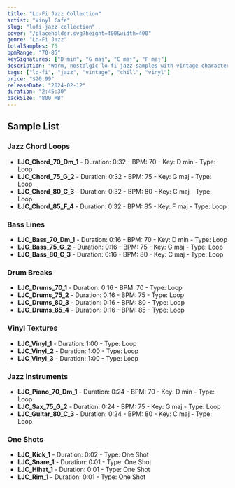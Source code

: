 ```yaml
---
title: "Lo-Fi Jazz Collection"
artist: "Vinyl Cafe"
slug: "lofi-jazz-collection"
cover: "/placeholder.svg?height=400&width=400"
genre: "Lo-Fi Jazz"
totalSamples: 75
bpmRange: "70-85"
keySignatures: ["D min", "G maj", "C maj", "F maj"]
description: "Warm, nostalgic lo-fi jazz samples with vintage character. Perfect for chill beats, study music, and relaxing atmospheric tracks with authentic vinyl warmth."
tags: ["lo-fi", "jazz", "vintage", "chill", "vinyl"]
price: "$20.99"
releaseDate: "2024-02-12"
duration: "2:45:30"
packSize: "800 MB"
---
```


## Sample List

### Jazz Chord Loops
- **LJC_Chord_70_Dm_1** - Duration: 0:32 - BPM: 70 - Key: D min - Type: Loop
- **LJC_Chord_75_G_2** - Duration: 0:32 - BPM: 75 - Key: G maj - Type: Loop
- **LJC_Chord_80_C_3** - Duration: 0:32 - BPM: 80 - Key: C maj - Type: Loop
- **LJC_Chord_85_F_4** - Duration: 0:32 - BPM: 85 - Key: F maj - Type: Loop

### Bass Lines
- **LJC_Bass_70_Dm_1** - Duration: 0:16 - BPM: 70 - Key: D min - Type: Loop
- **LJC_Bass_75_G_2** - Duration: 0:16 - BPM: 75 - Key: G maj - Type: Loop
- **LJC_Bass_80_C_3** - Duration: 0:16 - BPM: 80 - Key: C maj - Type: Loop

### Drum Breaks
- **LJC_Drums_70_1** - Duration: 0:16 - BPM: 70 - Type: Loop
- **LJC_Drums_75_2** - Duration: 0:16 - BPM: 75 - Type: Loop
- **LJC_Drums_80_3** - Duration: 0:16 - BPM: 80 - Type: Loop
- **LJC_Drums_85_4** - Duration: 0:16 - BPM: 85 - Type: Loop

### Vinyl Textures
- **LJC_Vinyl_1** - Duration: 1:00 - Type: Loop
- **LJC_Vinyl_2** - Duration: 1:00 - Type: Loop
- **LJC_Vinyl_3** - Duration: 1:00 - Type: Loop

### Jazz Instruments
- **LJC_Piano_70_Dm_1** - Duration: 0:24 - BPM: 70 - Key: D min - Type: Loop
- **LJC_Sax_75_G_2** - Duration: 0:24 - BPM: 75 - Key: G maj - Type: Loop
- **LJC_Guitar_80_C_3** - Duration: 0:24 - BPM: 80 - Key: C maj - Type: Loop

### One Shots
- **LJC_Kick_1** - Duration: 0:02 - Type: One Shot
- **LJC_Snare_1** - Duration: 0:01 - Type: One Shot
- **LJC_Hihat_1** - Duration: 0:01 - Type: One Shot
- **LJC_Rim_1** - Duration: 0:01 - Type: One Shot
